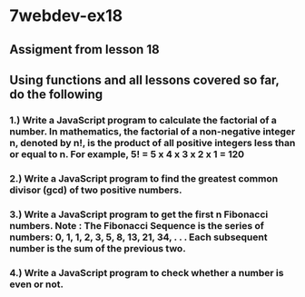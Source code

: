 # 7webdev-ex18

## Assigment from lesson 18

## Using functions and all lessons covered so far, do the following

### 1.) Write a JavaScript program to calculate the factorial of a number. In mathematics, the factorial of a non-negative integer n, denoted by n!, is the product of all positive integers less than or equal to n. For example, 5! = 5 x 4 x 3 x 2 x 1 = 120

### 2.) Write a JavaScript program to find the greatest common divisor (gcd) of two positive numbers.

### 3.) Write a JavaScript program to get the first n Fibonacci numbers. Note : The Fibonacci Sequence is the series of numbers: 0, 1, 1, 2, 3, 5, 8, 13, 21, 34, . . . Each subsequent number is the sum of the previous two.

### 4.) Write a JavaScript program to check whether a number is even or not.
